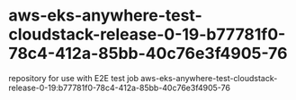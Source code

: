 # aws-eks-anywhere-test-cloudstack-release-0-19-b77781f0-78c4-412a-85bb-40c76e3f4905-76
repository for use with E2E test job aws-eks-anywhere-test-cloudstack-release-0-19:b77781f0-78c4-412a-85bb-40c76e3f4905-76
